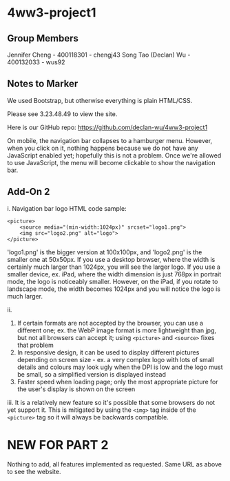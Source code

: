 # 4ww3-project1
## Group Members
Jennifer Cheng - 400118301 - chengj43
Song Tao (Declan) Wu - 400132033 - wus92

## Notes to Marker
We used Bootstrap, but otherwise everything is plain HTML/CSS.

Please see 3.23.48.49 to view the site.

Here is our GitHub repo: https://github.com/declan-wu/4ww3-project1

On mobile, the navigation bar collapses to a hamburger menu. However, when you click on it, nothing happens because we do not have any JavaScript enabled yet; hopefully this is not a problem. Once we're allowed to use JavaScript, the menu will become clickable to show the navigation bar.

## Add-On 2
i. Navigation bar logo HTML code sample:
```
<picture>
    <source media="(min-width:1024px)" srcset="logo1.png">
    <img src="logo2.png" alt="logo">
</picture>
```
'logo1.png' is the bigger version at 100x100px, and 'logo2.png' is the smaller one at 50x50px. If you use a desktop browser, where the width is certainly much larger than 1024px, you will see the larger logo. If you use a smaller device, ex. iPad, where the width dimension is just 768px in portrait mode, the logo is noticeably smaller. However, on the iPad, if you rotate to landscape mode, the width becomes 1024px and you will notice the logo is much larger.

ii.
1. If certain formats are not accepted by the browser, you can use a different one; ex. the WebP image format is more lightweight than jpg, but not all browsers can accept it; using `<picture>` and `<source>` fixes that problem
2. In responsive design, it can be used to display different pictures depending on screen size - ex. a very complex logo with lots of small details and colours may look ugly when the DPI is low and the logo must be small, so a simplified version is displayed instead
3. Faster speed when loading page; only the most appropriate picture for the user's display is shown on the screen


iii. It is a relatively new feature so it's possible that some browsers do not yet support it. This is mitigated by using the `<img>` tag inside of the `<picture>` tag so it will always be backwards compatible.

# NEW FOR PART 2
Nothing to add, all features implemented as requested. Same URL as above to see the website.